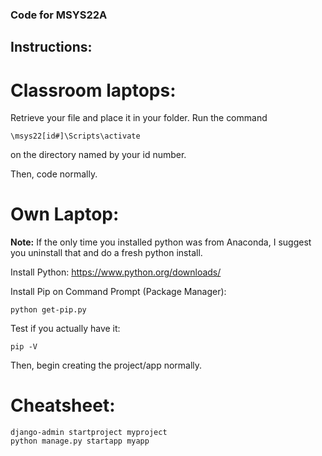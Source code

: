 ### Code for MSYS22A
## Instructions:

# Classroom laptops:
Retrieve your file and place it in your folder.
Run the command

```
\msys22[id#]\Scripts\activate
```

on the directory named by your id number.

Then, code normally.

# Own Laptop:

**Note:** If the only time you installed python was from Anaconda, I suggest you uninstall that and do a fresh python install.

Install Python: https://www.python.org/downloads/

Install Pip on Command Prompt (Package Manager):

```
python get-pip.py
```

Test if you actually have it:

```
pip -V
```

Then, begin creating the project/app normally.

# Cheatsheet: 

```
django-admin startproject myproject
python manage.py startapp myapp
```



